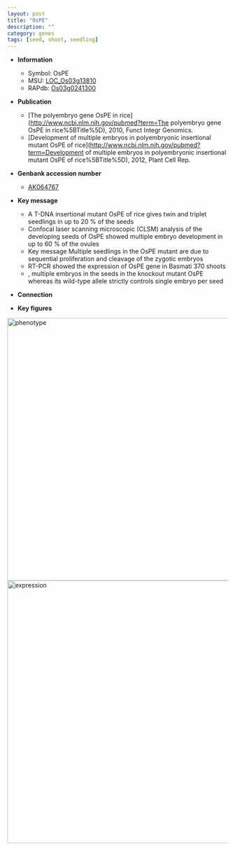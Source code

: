 ```yaml
---
layout: post
title: "OsPE"
description: ""
category: genes
tags: [seed, shoot, seedling]
---
```


* **Information**  
    + Symbol: OsPE  
    + MSU: [LOC_Os03g13810](http://rice.plantbiology.msu.edu/cgi-bin/ORF_infopage.cgi?orf=LOC_Os03g13810)  
    + RAPdb: [Os03g0241300](http://rapdb.dna.affrc.go.jp/viewer/gbrowse_details/irgsp1?name=Os03g0241300)  

* **Publication**  
    + [The polyembryo gene OsPE in rice](http://www.ncbi.nlm.nih.gov/pubmed?term=The polyembryo gene OsPE in rice%5BTitle%5D), 2010, Funct Integr Genomics.
    + [Development of multiple embryos in polyembryonic insertional mutant OsPE of rice](http://www.ncbi.nlm.nih.gov/pubmed?term=Development of multiple embryos in polyembryonic insertional mutant OsPE of rice%5BTitle%5D), 2012, Plant Cell Rep.

* **Genbank accession number**  
    + [AK064767](http://www.ncbi.nlm.nih.gov/nuccore/AK064767)

* **Key message**  
    + A T-DNA insertional mutant OsPE of rice gives twin and triplet seedlings in up to 20 % of the seeds
    + Confocal laser scanning microscopic (CLSM) analysis of the developing seeds of OsPE showed multiple embryo development in up to 60 % of the ovules
    + Key message Multiple seedlings in the OsPE mutant are due to sequential proliferation and cleavage of the zygotic embryos
    + RT-PCR showed the expression of OsPE gene in Basmati 370 shoots
    + , multiple embryos in the seeds in the knockout mutant OsPE whereas its wild-type allele strictly controls single embryo per seed

* **Connection**  

* **Key figures**  
<img src="http://funRiceGenes.github.io/images/OsPE.pheno.png" alt="phenotype"  style="width: 600px;"/>

<img src="http://funRiceGenes.github.io/images/OsPE.exp.png" alt="expression"  style="width: 600px;"/>


